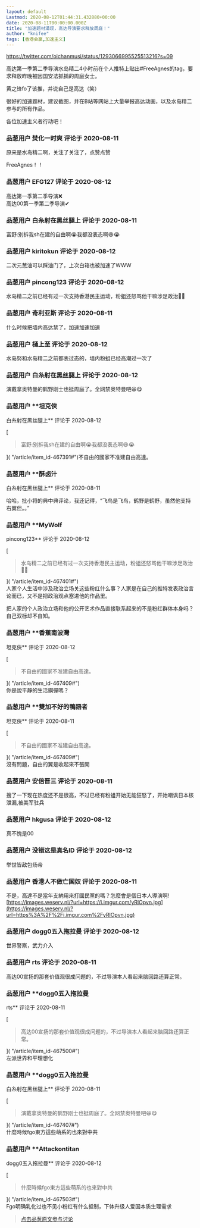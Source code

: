 ```yaml
---
layout: default
Lastmod: 2020-08-12T01:44:31.432880+00:00
date: 2020-08-11T00:00:00.000Z
title: "加速题材涌现，高达导演要求释放周庭！"
author: "knifee"
tags: [香港会赢,加速主义]
---
```


https://twitter.com/oichanmusi/status/1293066995525513216?s=09  
  
高达第一季第二季导演水岛精二4小时前在个人推特上贴出#FreeAgnes的tag，要求释放昨晚被因国安法抓捕的周庭女士。  
  
黄之锋fo了该推，并说自己是高达（笑）  
  
很好的加速题材，建议截图，并在B站等网站上大量举报高达动画，以及水岛精二参与的所有作品。  
  
各位加速主义者行动吧！

            
### 品葱用户 **焚化一时爽** 评论于 2020-08-11
        
原来是水岛精二啊，关注了关注了，点赞点赞  
  
FreeAgnes！！
        


            
### 品葱用户 **EFG127** 评论于 2020-08-12
        
高达第一季第二季导演❌  
高达00第一季第二季导演✔
        


            
### 品葱用户 **白糸射在黑丝腿上** 评论于 2020-08-11
        
富野:别拆我sh在建的自由啊😭我都没表态啊😆😭
        


            
### 品葱用户 **kiritokun** 评论于 2020-08-12
        
二次元葱油可以踩油门了，上次白箱也被加速了WWW
        


            
### 品葱用户 **pincong123** 评论于 2020-08-12
        
水岛精二之前已经有过一次支持香港民主运动，粉蛆还怒骂他干嘛涉足政治🥴🥴
        


            
### 品葱用户 **奇利亚斯** 评论于 2020-08-11
        
什么时候把墙内高达禁了，加速加速加速
        


            
### 品葱用户 **樋上至** 评论于 2020-08-12
        
水岛努和水岛精二之前都表过态的，墙内粉蛆已经高潮过一次了
        


            
### 品葱用户 **白糸射在黑丝腿上** 评论于 2020-08-12
        
演戴拿奥特曼的鹤野刚士也挺周庭了。全网禁奥特曼吧😆😋
        


            
### 品葱用户 **坦克俠 
白糸射在黑丝腿上** 评论于 2020-08-12
        
[

> 富野:别拆我sh在建的自由啊😭我都没表态啊😆😭

]( "/article/item_id-467391#")不自由的國家不准建自由高達。
        


            
### 品葱用户 **酥卤汁 
白糸射在黑丝腿上** 评论于 2020-08-11
        
哈哈，批小将的典中典评论，我还记得，“飞鸟是飞鸟，鹤野是鹤野，虽然他支持右翼但。。”
        


            
### 品葱用户 **MyWolf 
pincong123** 评论于 2020-08-12
        
[

> 水岛精二之前已经有过一次支持香港民主运动，粉蛆还怒骂他干嘛涉足政治🥴🥴

]( "/article/item_id-467401#")  
人家个人生活中涉及政治立场关这些粉红什么事？人家是在自己的推特发表政治言论而已，又不是把政治观点塞进他的作品里。  
  
把人家的个人政治立场和他的公开艺术作品直接联系起来的不是粉红群体本身吗？自己双标却不自知。
        


            
### 品葱用户 **香蕉南波灣 
坦克俠** 评论于 2020-08-12
        
[

> 不自由的國家不准建自由高達。

]( "/article/item_id-467409#")  
你是說平靜的生活鋼彈嗎？
        


            
### 品葱用户 **雙加不好的鴨語者 
坦克俠** 评论于 2020-08-11
        
[

> 不自由的國家不准建自由高達。

]( "/article/item_id-467409#")  
沒有問題，自由的翼是收起來不張開
        


            
### 品葱用户 **安倍晋三** 评论于 2020-08-11
        
搜了一下现在热度还不是很高，不过已经有粉蛆开始无能狂怒了，开始嘲讽日本核泄漏,被美军驻兵
        


            
### 品葱用户 **hkgusa** 评论于 2020-08-12
        
真不愧是00
        


            
### 品葱用户 **没错这是真名ID** 评论于 2020-08-12
        
举世皆敌包炀帝
        


            
### 品葱用户 **香港人不做亡国奴** 评论于 2020-08-11
        
不是，高達不是當年支納用來打國民黨的嗎？怎麼會是個日本人導演啊![https://images.weserv.nl/?url=https://i.imgur.com/yRlOpvn.jpg](https://images.weserv.nl/?url=https%3A%2F%2Fi.imgur.com%2FyRlOpvn.jpg)
        


            
### 品葱用户 **dogg0五入拖拉曼** 评论于 2020-08-12
        
世界警察，武力介入
        


            
### 品葱用户 **rts** 评论于 2020-08-11
        
高达00宣扬的那套价值观很成问题的，不过导演本人看起来脑回路还算正常。
        


            
### 品葱用户 **dogg0五入拖拉曼 
rts** 评论于 2020-08-11
        
[

> 高达00宣扬的那套价值观很成问题的，不过导演本人看起来脑回路还算正常。

]( "/article/item_id-467500#")  
左派世界和平理想化
        


            
### 品葱用户 **dogg0五入拖拉曼 
白糸射在黑丝腿上** 评论于 2020-08-11
        
[

> 演戴拿奥特曼的鹤野刚士也挺周庭了。全网禁奥特曼吧😆😋

]( "/article/item_id-467407#")  
什麼時候fgo東方這些萌系的也來對中共
        


            
### 品葱用户 **Attackontitan 
dogg0五入拖拉曼** 评论于 2020-08-12
        
[

> 什麼時候fgo東方這些萌系的也來對中共

]( "/article/item_id-467503#")  
Fgo明确乳化过也不见小粉红有什么抵制，下体升级人爱国本质生理需求
        






> [点击品葱原文参与讨论](https://pincong.rocks/article/22815)


